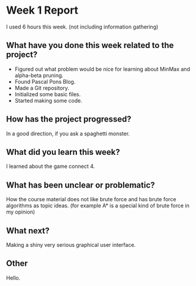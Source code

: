 # Week 1 Report
I used 6 hours this week. (not including information gathering)

## What have you done this week related to the project?
* Figured out what problem would be nice for learning about MinMax and alpha-beta pruning.
* Found Pascal Pons Blog.
* Made a Git repository.
* Initialized some basic files.
* Started making some code.

## How has the project progressed?
In a good direction, if you ask a spaghetti monster.

## What did you learn this week?
I learned about the game connect 4.

## What has been unclear or problematic?
How the course material does not like brute force and has brute force algorithms as topic ideas. (for example A* is a special kind of brute force in my opinion)

## What next?
Making a shiny very serious graphical user interface.

## Other
Hello.
